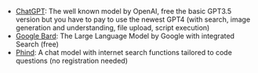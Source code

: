 - [ChatGPT](https://chat.openai.com): The well known model by OpenAI, free the basic GPT3.5 version but you have to pay to use the newest GPT4 (with search, image generation and understanding, file upload, script execution)
- [Google Bard](https://bard.google.com/): The Large Language Model by Google with integrated Search (free)
- [Phind](https://www.phind.com/agent?home=true): A chat model with internet search functions tailored to code questions (no registration needed)